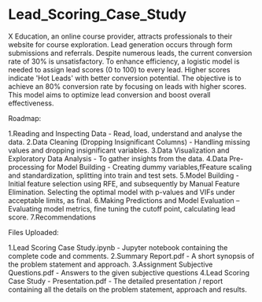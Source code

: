 # Lead_Scoring_Case_Study

X Education, an online course provider, attracts professionals to their website for course exploration. Lead generation occurs through form submissions and referrals. Despite numerous leads, the current conversion rate of 30% is unsatisfactory. To enhance efficiency, a logistic model is needed to assign lead scores (0 to 100) to every lead. Higher scores indicate 'Hot Leads' with better conversion potential. The objective is to achieve an 80% conversion rate by focusing on leads with higher scores. This model aims to optimize lead conversion and boost overall effectiveness.

Roadmap:

1.Reading and Inspecting Data - Read, load, understand and analyse the data.
2.Data Cleaning (Dropping Insignificant Columns) - Handling missing values and dropping insignificant variables.
3.Data Visualization and Exploratory Data Analysis - To gather insights from the data.
4.Data Pre-processing for Model Building - Creating dummy variables,fFeature scaling and standardization, splitting into train and test sets.
5.Model Building - Initial feature selection using RFE, and subsequently by Manual Feature Elimination. Selecting the optimal model with p-values and VIFs under acceptable limits, as final.
6.Making Predictions and Model Evaluation – Evaluating model metrics, fine tuning the cutoff point, calculating lead score.
7.Recommendations

Files Uploaded:

1.Lead Scoring Case Study.ipynb - Jupyter notebook containing the complete code and comments.
2.Summary Report.pdf - A short synopsis of the problem statement and approach.
3.Assignment Subjective Questions.pdf - Answers to the given subjective questions
4.Lead Scoring Case Study - Presentation.pdf - The detailed presentation / report containing all the details on the problem statement, approach and results.
